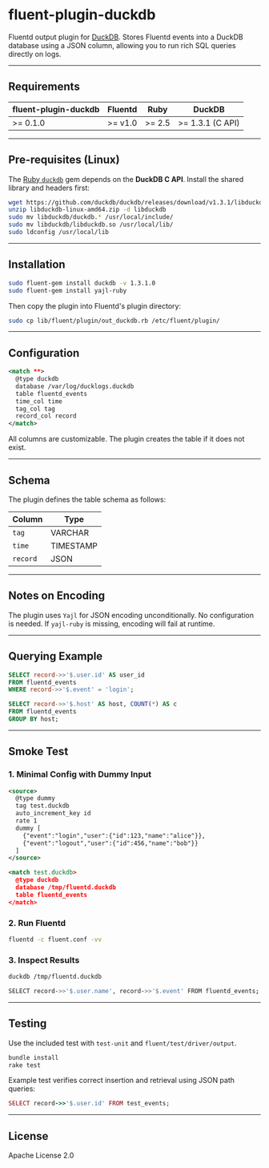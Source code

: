 # fluent-plugin-duckdb

Fluentd output plugin for [DuckDB](https://duckdb.org).
Stores Fluentd events into a DuckDB database using a JSON column, allowing you to run rich SQL queries directly on logs.

---

## Requirements

| fluent-plugin-duckdb | Fluentd | Ruby   | DuckDB           |
| -------------------- | ------- | ------ | ---------------- |
| >= 0.1.0             | >= v1.0 | >= 2.5 | >= 1.3.1 (C API) |

---

## Pre-requisites (Linux)

The [Ruby `duckdb`](https://rubygems.org/gems/duckdb) gem depends on the **DuckDB C API**. Install the shared library and headers first:

```bash
wget https://github.com/duckdb/duckdb/releases/download/v1.3.1/libduckdb-linux-amd64.zip
unzip libduckdb-linux-amd64.zip -d libduckdb
sudo mv libduckdb/duckdb.* /usr/local/include/
sudo mv libduckdb/libduckdb.so /usr/local/lib/
sudo ldconfig /usr/local/lib
```

---

## Installation

```bash
sudo fluent-gem install duckdb -v 1.3.1.0
sudo fluent-gem install yajl-ruby
```

Then copy the plugin into Fluentd's plugin directory:

```bash
sudo cp lib/fluent/plugin/out_duckdb.rb /etc/fluent/plugin/
```

---

## Configuration

```xml
<match **>
  @type duckdb
  database /var/log/ducklogs.duckdb
  table fluentd_events
  time_col time
  tag_col tag
  record_col record
</match>
```

All columns are customizable. The plugin creates the table if it does not exist.

---

## Schema

The plugin defines the table schema as follows:

| Column   | Type      |
| -------- | --------- |
| `tag`    | VARCHAR   |
| `time`   | TIMESTAMP |
| `record` | JSON      |

---

## Notes on Encoding

The plugin uses `Yajl` for JSON encoding unconditionally. No configuration is needed. If `yajl-ruby` is missing, encoding will fail at runtime.

---

## Querying Example

```sql
SELECT record->>'$.user.id' AS user_id
FROM fluentd_events
WHERE record->>'$.event' = 'login';

SELECT record->>'$.host' AS host, COUNT(*) AS c
FROM fluentd_events
GROUP BY host;
```

---

## Smoke Test

### 1. Minimal Config with Dummy Input

```xml
<source>
  @type dummy
  tag test.duckdb
  auto_increment_key id
  rate 1
  dummy [
    {"event":"login","user":{"id":123,"name":"alice"}},
    {"event":"logout","user":{"id":456,"name":"bob"}}
  ]
</source>

<match test.duckdb>
  @type duckdb
  database /tmp/fluentd.duckdb
  table fluentd_events
</match>
```

### 2. Run Fluentd

```bash
fluentd -c fluent.conf -vv
```

### 3. Inspect Results

```bash
duckdb /tmp/fluentd.duckdb

SELECT record->>'$.user.name', record->>'$.event' FROM fluentd_events;
```

---

## Testing

Use the included test with `test-unit` and `fluent/test/driver/output`.

```bash
bundle install
rake test
```

Example test verifies correct insertion and retrieval using JSON path queries:

```ruby
SELECT record->>'$.user.id' FROM test_events;
```

---

## License

Apache License 2.0
